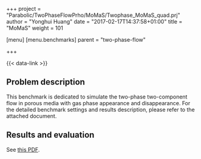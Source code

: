 +++
project = "Parabolic/TwoPhaseFlowPrho/MoMaS/Twophase_MoMaS_quad.prj"
author = "Yonghui Huang"
date = "2017-02-17T14:37:58+01:00"
title = "MoMaS"
weight = 101

[menu]
  [menu.benchmarks]
    parent = "two-phase-flow"

+++

{{< data-link >}}

## Problem description

This benchmark is dedicated to simulate the two-phase two-component flow in porous media with gas phase appearance and disappearance. For the detailed benchmark settings and results description, please refer to the attached document.

## Results and evaluation

See [this PDF](MoMaS.pdf).
